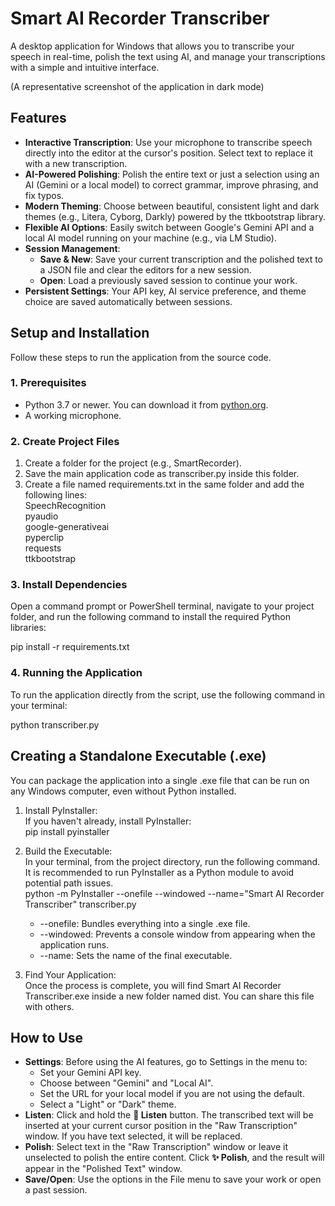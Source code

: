 # **Smart AI Recorder Transcriber**

A desktop application for Windows that allows you to transcribe your speech in real-time, polish the text using AI, and manage your transcriptions with a simple and intuitive interface.

(A representative screenshot of the application in dark mode)

## **Features**

* **Interactive Transcription**: Use your microphone to transcribe speech directly into the editor at the cursor's position. Select text to replace it with a new transcription.  
* **AI-Powered Polishing**: Polish the entire text or just a selection using an AI (Gemini or a local model) to correct grammar, improve phrasing, and fix typos.  
* **Modern Theming**: Choose between beautiful, consistent light and dark themes (e.g., Litera, Cyborg, Darkly) powered by the ttkbootstrap library.  
* **Flexible AI Options**: Easily switch between Google's Gemini API and a local AI model running on your machine (e.g., via LM Studio).  
* **Session Management**:  
  * **Save & New**: Save your current transcription and the polished text to a JSON file and clear the editors for a new session.  
  * **Open**: Load a previously saved session to continue your work.  
* **Persistent Settings**: Your API key, AI service preference, and theme choice are saved automatically between sessions.

## **Setup and Installation**

Follow these steps to run the application from the source code.

### **1\. Prerequisites**

* Python 3.7 or newer. You can download it from [python.org](https://www.python.org/).  
* A working microphone.

### **2\. Create Project Files**

1. Create a folder for the project (e.g., SmartRecorder).  
2. Save the main application code as transcriber.py inside this folder.  
3. Create a file named requirements.txt in the same folder and add the following lines:  
   SpeechRecognition  
   pyaudio  
   google-generativeai  
   pyperclip  
   requests  
   ttkbootstrap

### **3\. Install Dependencies**

Open a command prompt or PowerShell terminal, navigate to your project folder, and run the following command to install the required Python libraries:

pip install \-r requirements.txt

### **4\. Running the Application**

To run the application directly from the script, use the following command in your terminal:

python transcriber.py

## **Creating a Standalone Executable (.exe)**

You can package the application into a single .exe file that can be run on any Windows computer, even without Python installed.

1. Install PyInstaller:  
   If you haven't already, install PyInstaller:  
   pip install pyinstaller

2. Build the Executable:  
   In your terminal, from the project directory, run the following command. It is recommended to run PyInstaller as a Python module to avoid potential path issues.  
   python \-m PyInstaller \--onefile \--windowed \--name="Smart AI Recorder Transcriber" transcriber.py

   * \--onefile: Bundles everything into a single .exe file.  
   * \--windowed: Prevents a console window from appearing when the application runs.  
   * \--name: Sets the name of the final executable.  
3. Find Your Application:  
   Once the process is complete, you will find Smart AI Recorder Transcriber.exe inside a new folder named dist. You can share this file with others.

## **How to Use**

* **Settings**: Before using the AI features, go to Settings in the menu to:  
  * Set your Gemini API key.  
  * Choose between "Gemini" and "Local AI".  
  * Set the URL for your local model if you are not using the default.  
  * Select a "Light" or "Dark" theme.  
* **Listen**: Click and hold the **🔴 Listen** button. The transcribed text will be inserted at your current cursor position in the "Raw Transcription" window. If you have text selected, it will be replaced.  
* **Polish**: Select text in the "Raw Transcription" window or leave it unselected to polish the entire content. Click **✨ Polish**, and the result will appear in the "Polished Text" window.  
* **Save/Open**: Use the options in the File menu to save your work or open a past session.